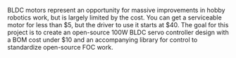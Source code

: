 BLDC motors represent an opportunity for massive improvements in hobby 
robotics work, but is largely limited by the cost. You can get a 
serviceable motor for less than $5, but the driver to use it starts at 
$40. The goal for this project is to create an open-source 100W BLDC 
servo controller design with a BOM cost under $10 and an accompanying 
library for control to standardize open-source FOC work.
